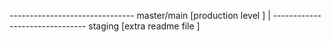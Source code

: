 
------------------------------- master/main [production level ] 
|
------------------------------- staging   [extra readme file ]